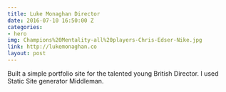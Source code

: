 ```yaml
---
title: Luke Monaghan Director
date: 2016-07-10 16:50:00 Z
categories:
- hero
img: Champions%20Mentality-all%20players-Chris-Edser-Nike.jpg
link: http://lukemonaghan.co
layout: post
---
```


Built a simple portfolio site for the talented young British Director. I used Static Site generator Middleman.
